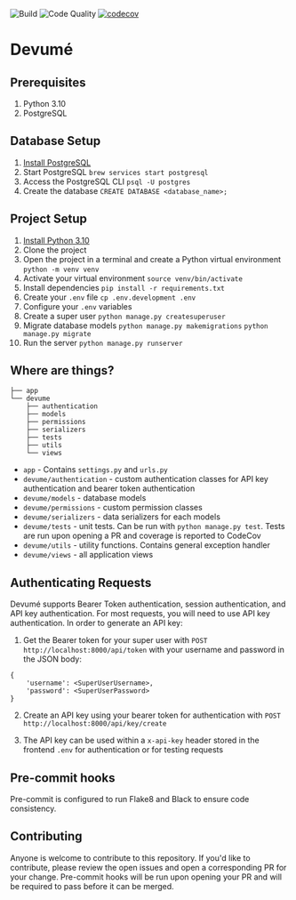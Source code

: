 ![Build](https://github.com/joshkotrous/devume-backend/actions/workflows/ci.yml/badge.svg)
![Code Quality](https://github.com/joshkotrous/devume-backend/actions/workflows/code_quality.yml/badge.svg)
[![codecov](https://codecov.io/gh/joshkotrous/devume-backend/graph/badge.svg?token=Y1D5M3L4OW)](https://codecov.io/gh/joshkotrous/devume-backend)
# Devumé
## Prerequisites
1. Python 3.10
2. PostgreSQL

## Database Setup
1. [Install PostgreSQL](https://www.postgresql.org/download/)
2. Start PostgreSQL
`brew services start postgresql`
3. Access the PostgreSQL CLI
`psql -U postgres`
4. Create the database
`CREATE DATABASE <database_name>;`

## Project Setup
1. [Install Python 3.10](https://www.python.org/downloads/release/python-31014/)
2. Clone the project
3. Open the project in a terminal and create a Python virtual environment
`python -m venv venv`
4. Activate your virtual environment
`source venv/bin/activate`
5. Install dependencies
`pip install -r requirements.txt`
6. Create your `.env` file
`cp .env.development .env`
7. Configure your `.env` variables
8. Create a super user
`python manage.py createsuperuser`
9. Migrate database models
`python manage.py makemigrations`
`python manage.py migrate`
10. Run the server
`python manage.py runserver`

## Where are things?
```.
├── app
└── devume
    ├── authentication
    ├── models
    ├── permissions
    ├── serializers
    ├── tests
    ├── utils
    └── views
```
- `app` - Contains `settings.py` and `urls.py`
- `devume/authentication` - custom authentication classes for API key authentication and bearer token authentication
- `devume/models` - database models
- `devume/permissions` - custom permission classes
- `devume/serializers` - data serializers for each models
- `devume/tests` - unit tests. Can be run with
`python manage.py test`. Tests are run upon opening a PR and coverage is reported to CodeCov
- `devume/utils` - utility functions. Contains general exception handler
- `devume/views` - all application views


## Authenticating Requests
Devumé supports Bearer Token authentication, session authentication, and API key authentication. For most requests, you will need to use API key authentication. In order to generate an API key:
1. Get the Bearer token for your super user with `POST http://localhost:8000/api/token` with your username and password in the JSON body:
```
{
    'username': <SuperUserUsername>,
    'password': <SuperUserPassword>
}
```
2. Create an API key using your bearer token for authentication with
`POST http://localhost:8000/api/key/create`

3. The API key can be used within a `x-api-key` header stored in the frontend `.env` for authentication or for testing requests

## Pre-commit hooks
Pre-commit is configured to run Flake8 and Black to ensure code consistency.

## Contributing
Anyone is welcome to contribute to this repository. If you'd like to contribute, please review the open issues and open a corresponding PR for your change. Pre-commit hooks will be run upon opening your PR and will be required to pass before it can be merged.
